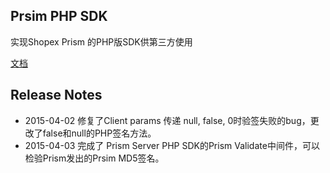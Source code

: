 ## Prsim PHP SDK ##
实现Shopex Prism 的PHP版SDK供第三方使用

[文档](/prism-php/blob/0.3/wiki/rpc.md)


## Release Notes ##
- 2015-04-02 修复了Client params 传递 null, false, 0时验签失败的bug，更改了false和null的PHP签名方法。
- 2015-04-03 完成了 Prism Server PHP SDK的Prism Validate中间件，可以检验Prism发出的Prsim MD5签名。